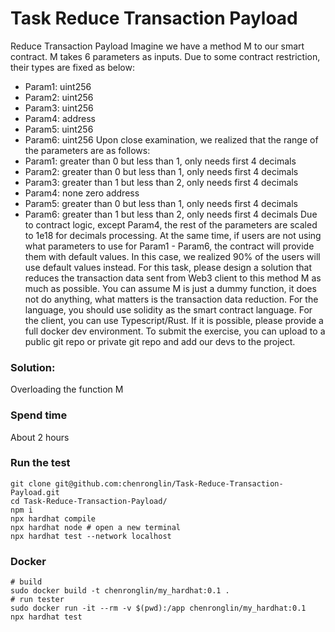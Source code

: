 # Task Reduce Transaction Payload

Reduce Transaction Payload
Imagine we have a method M to our smart contract. M takes 6 parameters as inputs. Due to some contract restriction, their types are fixed as below:
- Param1: uint256
- Param2: uint256
- Param3: uint256
- Param4: address
- Param5: uint256
- Param6: uint256
Upon close examination, we realized that the range of the parameters are as follows:
- Param1: greater than 0 but less than 1, only needs first 4 decimals
- Param2: greater than 0 but less than 1, only needs first 4 decimals
- Param3: greater than 1 but less than 2, only needs first 4 decimals
- Param4: none zero address
- Param5: greater than 0 but less than 1, only needs first 4 decimals
- Param6: greater than 1 but less than 2, only needs first 4 decimals
Due to contract logic, except Param4, the rest of the parameters are scaled to 1e18 for decimals processing. At the same time, if users are not using what parameters to use for Param1 - Param6, the contract will provide them with default values. In this case, we realized 90% of the users will use default values instead.
For this task, please design a solution that reduces the transaction data sent from Web3 client to this method M as much as possible. You can assume M is just a dummy function, it does not do anything, what matters is the transaction data reduction.
For the language, you should use solidity as the smart contract language. For the client, you can use Typescript/Rust. If it is possible, please provide a full docker dev environment.
To submit the exercise, you can upload to a public git repo or private git repo and add our devs to the project.


### Solution:
Overloading the function M

### Spend time
About 2 hours

### Run the test
```shell
git clone git@github.com:chenronglin/Task-Reduce-Transaction-Payload.git
cd Task-Reduce-Transaction-Payload/
npm i
npx hardhat compile
npx hardhat node # open a new terminal
npx hardhat test --network localhost
```

### Docker
```shell
# build
sudo docker build -t chenronglin/my_hardhat:0.1 .
# run tester
sudo docker run -it --rm -v $(pwd):/app chenronglin/my_hardhat:0.1
npx hardhat test
```
